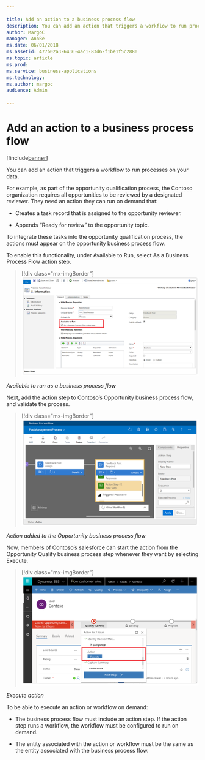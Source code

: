 ```yaml
---

title: Add an action to a business process flow
description: You can add an action that triggers a workflow to run processes on your data.
author: MargoC
manager: AnnBe
ms.date: 06/01/2018
ms.assetid: 477b02a3-6436-4ac1-83d6-f1be1f5c2880
ms.topic: article
ms.prod: 
ms.service: business-applications
ms.technology: 
ms.author: margoc
audience: Admin

---
```

#  Add an action to a business process flow




[!include[banner](../../includes/banner.md)]

You can add an action that triggers a workflow to run processes on your data.

For example, as part of the opportunity qualification process, the Contoso
organization requires all opportunities to be reviewed by a designated reviewer.
They need an action they can run on demand that:

-   Creates a task record that is assigned to the opportunity reviewer.

-   Appends “Ready for review” to the opportunity topic.

To integrate these tasks into the opportunity qualification process, the actions
must appear on the opportunity business process flow.

To enable this functionality, under Available to Run, select As a Business
Process Flow action step.

> [!div class="mx-imgBorder"] 
> ![A screenshot showing "available to run as a business process flow" configuration](media/add-action-to-business-process-flow-1.png "A screenshot showing 'available to run as a business process flow' configuration")
<!-- Picture 17 -->


*Available to run as a business process flow*

Next, add the action step to Contoso’s Opportunity business process flow, and
validate the process.

> [!div class="mx-imgBorder"] 
> ![A screenshot of an action added to the Opportunity business process flow](media/add-action-to-business-process-flow-2.png "A screenshot of an action added to the Opportunity business process flow")
<!-- Picture 18 -->


*Action added to the Opportunity business process flow*

Now, members of Contoso’s salesforce can start the action from the Opportunity
Qualify business process step whenever they want by selecting Execute.

> [!div class="mx-imgBorder"] 
> ![A screenshot demonstrating how to execute an action](media/add-action-to-business-process-flow-3.png "A screenshot demonstrating how to execute an action")
<!-- Picture 19 -->


*Execute action*

To be able to execute an action or workflow on demand:

-   The business process flow must include an action step. If the action step
    runs a workflow, the workflow must be configured to run on demand.

-   The entity associated with the action or workflow must be the same as the
    entity associated with the business process flow.
